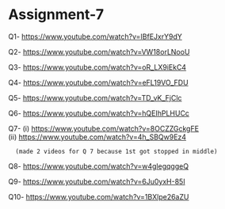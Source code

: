 # Assignment-7

Q1- https://www.youtube.com/watch?v=IBfEJxrY9dY

Q2- https://www.youtube.com/watch?v=VW18orLNooU

Q3- https://www.youtube.com/watch?v=oR_LX9iEkC4

Q4- https://www.youtube.com/watch?v=eFL19VO_FDU

Q5- https://www.youtube.com/watch?v=TD_vK_FjClc

Q6- https://www.youtube.com/watch?v=hQEIhPLHUCc

Q7-  (i)  https://www.youtube.com/watch?v=8OCZZGckgFE     
       (ii)  https://www.youtube.com/watch?v=4h_SBQw9Ez4     
   
      (made 2 videos for Q 7 because 1st got stopped in middle) 

Q8- https://www.youtube.com/watch?v=w4glegqggeQ

Q9- https://www.youtube.com/watch?v=6Ju0yxH-85I

Q10- https://www.youtube.com/watch?v=1BXlpe26aZU
